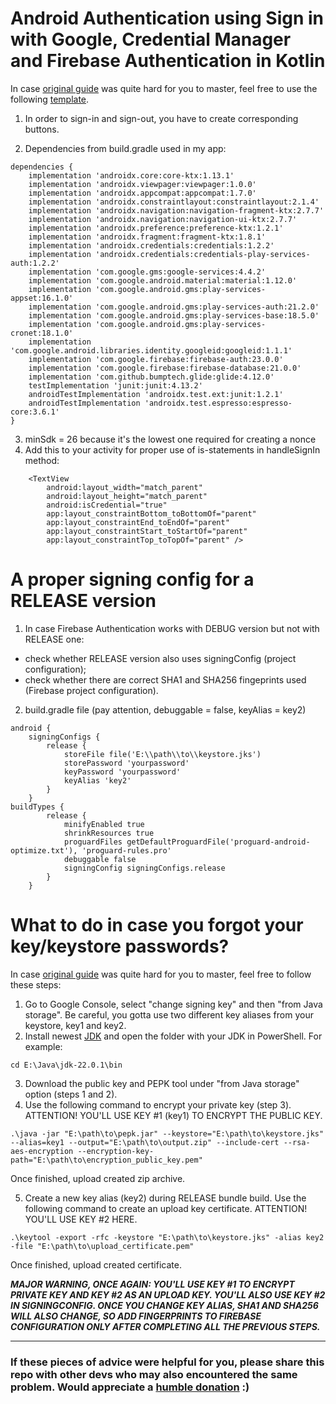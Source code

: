 # Android Authentication using Sign in with Google, Credential Manager and Firebase Authentication in Kotlin
In case [original guide](https://developer.android.com/identity/sign-in/credential-manager-siwg) was quite hard for you to master, feel free to use the following [template](https://github.com/ArchExalt/CredentialManager/blob/main/AuthActivity.kt).

1. In order to sign-in and sign-out, you have to create corresponding buttons.

2. Dependencies from build.gradle used in my app:
```
dependencies {
    implementation 'androidx.core:core-ktx:1.13.1'
    implementation 'androidx.viewpager:viewpager:1.0.0'
    implementation 'androidx.appcompat:appcompat:1.7.0'
    implementation 'androidx.constraintlayout:constraintlayout:2.1.4'
    implementation 'androidx.navigation:navigation-fragment-ktx:2.7.7'
    implementation 'androidx.navigation:navigation-ui-ktx:2.7.7'
    implementation 'androidx.preference:preference-ktx:1.2.1'
    implementation 'androidx.fragment:fragment-ktx:1.8.1'
    implementation 'androidx.credentials:credentials:1.2.2'
    implementation 'androidx.credentials:credentials-play-services-auth:1.2.2'
    implementation 'com.google.gms:google-services:4.4.2'
    implementation 'com.google.android.material:material:1.12.0'
    implementation 'com.google.android.gms:play-services-appset:16.1.0'
    implementation 'com.google.android.gms:play-services-auth:21.2.0'
    implementation 'com.google.android.gms:play-services-base:18.5.0'
    implementation 'com.google.android.gms:play-services-cronet:18.1.0'
    implementation 'com.google.android.libraries.identity.googleid:googleid:1.1.1'
    implementation 'com.google.firebase:firebase-auth:23.0.0'
    implementation 'com.google.firebase:firebase-database:21.0.0'
    implementation 'com.github.bumptech.glide:glide:4.12.0'
    testImplementation 'junit:junit:4.13.2'
    androidTestImplementation 'androidx.test.ext:junit:1.2.1'
    androidTestImplementation 'androidx.test.espresso:espresso-core:3.6.1'
}
```
3. minSdk = 26 because it's the lowest one required for creating a nonce
4. Add this to your activity for proper use of is-statements in handleSignIn method:
```
    <TextView
        android:layout_width="match_parent"
        android:layout_height="match_parent"
        android:isCredential="true"
        app:layout_constraintBottom_toBottomOf="parent"
        app:layout_constraintEnd_toEndOf="parent"
        app:layout_constraintStart_toStartOf="parent"
        app:layout_constraintTop_toTopOf="parent" />
```
# A proper signing config for a RELEASE version
1. In case Firebase Authentication works with DEBUG version but not with RELEASE one:
- check whether RELEASE version also uses signingConfig (project configuration);
- check whether there are correct SHA1 and SHA256 fingeprints used (Firebase project configuration).
2. build.gradle file (pay attention, debuggable = false, keyAlias = key2)
```
android {
    signingConfigs {
        release {
            storeFile file('E:\\path\\to\\keystore.jks')
            storePassword 'yourpassword'
            keyPassword 'yourpassword'
            keyAlias 'key2'
        }
    }
buildTypes {
        release {
            minifyEnabled true
            shrinkResources true
            proguardFiles getDefaultProguardFile('proguard-android-optimize.txt'), 'proguard-rules.pro'
            debuggable false
            signingConfig signingConfigs.release
        }
    }
```
# What to do in case you forgot your key/keystore passwords?
In case [original guide](https://support.google.com/googleplay/android-developer/answer/9842756) was quite hard for you to master, feel free to follow these steps:
1. Go to Google Console, select "change signing key" and then "from Java storage". Be careful, you gotta use two different key aliases from your keystore, key1 and key2.
2. Install newest [JDK](https://jdk.java.net/22/) and open the folder with your JDK in PowerShell. For example:
```
cd E:\Java\jdk-22.0.1\bin
```
3. Download the public key and PEPK tool under "from Java storage" option (steps 1 and 2).
4. Use the following command to encrypt your private key (step 3). ATTENTION! YOU'LL USE KEY #1 (key1) TO ENCRYPT THE PUBLIC KEY.
```
.\java -jar "E:\path\to\pepk.jar" --keystore="E:\path\to\keystore.jks" --alias=key1 --output="E:\path\to\output.zip" --include-cert --rsa-aes-encryption --encryption-key-path="E:\path\to\encryption_public_key.pem"
```
Once finished, upload created zip archive.

5. Create a new key alias (key2) during RELEASE bundle build. Use the following command to create an upload key certificate. ATTENTION! YOU'LL USE KEY #2 HERE.
```
.\keytool -export -rfc -keystore "E:\path\to\keystore.jks" -alias key2 -file "E:\path\to\upload_certificate.pem"
```
Once finished, upload created certificate.

***MAJOR WARNING, ONCE AGAIN: YOU'LL USE KEY #1 TO ENCRYPT PRIVATE KEY AND KEY #2 AS AN UPLOAD KEY. YOU'LL ALSO USE KEY #2 IN SIGNINGCONFIG. ONCE YOU CHANGE KEY ALIAS, SHA1 AND SHA256 WILL ALSO CHANGE, SO ADD FINGERPRINTS TO FIREBASE CONFIGURATION ONLY AFTER COMPLETING ALL THE PREVIOUS STEPS.***

---
### If these pieces of advice were helpful for you, please share this repo with other devs who may also encountered the same problem. Would appreciate a [humble donation](https://buymeacoffee.com/archexalt) :)
